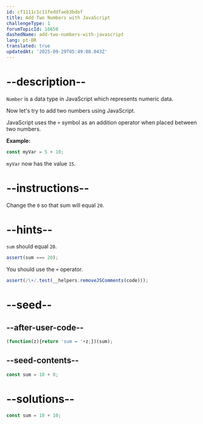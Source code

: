 ```yaml
---
id: cf1111c1c11feddfaeb3bdef
title: Add Two Numbers with JavaScript
challengeType: 1
forumTopicId: 16650
dashedName: add-two-numbers-with-javascript
lang: pt-BR
translated: true
updatedAt: '2025-09-29T05:49:08.043Z'
---
```


# --description--

`Number` is a data type in JavaScript which represents numeric data.

Now let's try to add two numbers using JavaScript.

JavaScript uses the `+` symbol as an addition operator when placed between two numbers.

**Example:**

```js
const myVar = 5 + 10;
```

`myVar` now has the value `15`.

# --instructions--

Change the `0` so that sum will equal `20`.

# --hints--

`sum` should equal `20`.

```js
assert(sum === 20);
```

You should use the `+` operator.

```js
assert(/\+/.test(__helpers.removeJSComments(code)));
```

# --seed--

## --after-user-code--

```js
(function(z){return 'sum = '+z;})(sum);
```

## --seed-contents--

```js
const sum = 10 + 0;
```

# --solutions--

```js
const sum = 10 + 10;
```
